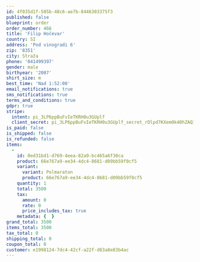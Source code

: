 ```yaml
---
id: 4f035d1f-505b-48c6-ae7b-8446303375f3
published: false
blueprint: order
order_number: 466
title: 'Filip Hočevar'
country: SI
address: 'Pod vinogradi 6'
zip: '8351'
city: Straža
phone: '041499397'
gender: male
birthyear: '2007'
shirt_size: m
best_time: 'Nad 1:52:00'
email_notifications: true
sms_notifications: true
terms_and_conditions: true
gdpr: true
stripe:
  intent: pi_3LP6ppBuFvIeTKRH0u3GUplf
  client_secret: pi_3LP6ppBuFvIeTKRH0u3GUplf_secret_rDlpd7KXem0k40hZAQ1WvdLp7
is_paid: false
is_shipped: false
is_refunded: false
items:
  -
    id: 0ed31bd1-d769-4eea-82a9-bc465a6f30ca
    product: 66e767a9-ee34-4dc4-8681-d09bb59f0cf5
    variant:
      variant: Polmaraton
      product: 66e767a9-ee34-4dc4-8681-d09bb59f0cf5
    quantity: 1
    total: 3500
    tax:
      amount: 0
      rate: 0
      price_includes_tax: true
    metadata: {  }
grand_total: 3500
items_total: 3500
tax_total: 0
shipping_total: 0
coupon_total: 0
customer: e1998124-7dc4-42cf-a22f-d83a8e83b4ac
---
```

